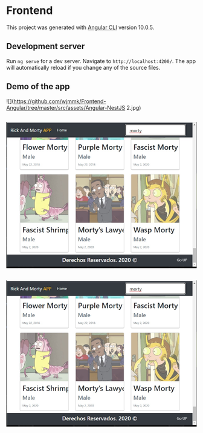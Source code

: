 # Frontend

This project was generated with [Angular CLI](https://github.com/angular/angular-cli) version 10.0.5.

## Development server

Run `ng serve` for a dev server. Navigate to `http://localhost:4200/`. The app will automatically reload if you change any of the source files.


## Demo of the app

![](https://github.com/wjmmk/Frontend-Angular/tree/master/src/assets/Angular-NestJS 2.jpg)

##

![](https://github.com/wjmmk/RickAndMortyApp/blob/master/src/assets/Interface.jpg)

## 

![](https://github.com/wjmmk/RickAndMortyApp/blob/master/src/assets/Interface.jpg)

